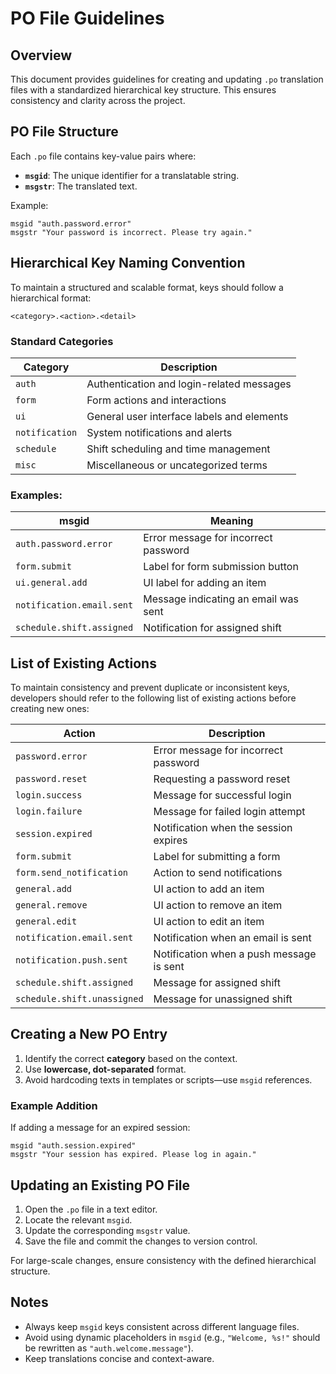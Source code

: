 # PO File Guidelines

## Overview
This document provides guidelines for creating and updating `.po` translation files with a standardized hierarchical key structure. This ensures consistency and clarity across the project.

## PO File Structure
Each `.po` file contains key-value pairs where:
- **`msgid`**: The unique identifier for a translatable string.
- **`msgstr`**: The translated text.

Example:
```po
msgid "auth.password.error"
msgstr "Your password is incorrect. Please try again."
```

## Hierarchical Key Naming Convention
To maintain a structured and scalable format, keys should follow a hierarchical format:

```
<category>.<action>.<detail>
```

### Standard Categories
| Category      | Description |
|--------------|-------------|
| `auth`       | Authentication and login-related messages |
| `form`       | Form actions and interactions |
| `ui`         | General user interface labels and elements |
| `notification` | System notifications and alerts |
| `schedule`   | Shift scheduling and time management |
| `misc`       | Miscellaneous or uncategorized terms |

### Examples:
| msgid                          | Meaning |
|--------------------------------|---------|
| `auth.password.error`         | Error message for incorrect password |
| `form.submit`                 | Label for form submission button |
| `ui.general.add`              | UI label for adding an item |
| `notification.email.sent`      | Message indicating an email was sent |
| `schedule.shift.assigned`     | Notification for assigned shift |

## List of Existing Actions
To maintain consistency and prevent duplicate or inconsistent keys, developers should refer to the following list of existing actions before creating new ones:

| Action                          | Description |
|--------------------------------|-------------|
| `password.error`              | Error message for incorrect password |
| `password.reset`              | Requesting a password reset |
| `login.success`               | Message for successful login |
| `login.failure`               | Message for failed login attempt |
| `session.expired`             | Notification when the session expires |
| `form.submit`                 | Label for submitting a form |
| `form.send_notification`      | Action to send notifications |
| `general.add`                 | UI action to add an item |
| `general.remove`              | UI action to remove an item |
| `general.edit`                | UI action to edit an item |
| `notification.email.sent`      | Notification when an email is sent |
| `notification.push.sent`       | Notification when a push message is sent |
| `schedule.shift.assigned`     | Message for assigned shift |
| `schedule.shift.unassigned`   | Message for unassigned shift |

## Creating a New PO Entry
1. Identify the correct **category** based on the context.
2. Use **lowercase, dot-separated** format.
3. Avoid hardcoding texts in templates or scripts—use `msgid` references.

### Example Addition
If adding a message for an expired session:
```po
msgid "auth.session.expired"
msgstr "Your session has expired. Please log in again."
```

## Updating an Existing PO File
1. Open the `.po` file in a text editor.
2. Locate the relevant `msgid`.
3. Update the corresponding `msgstr` value.
4. Save the file and commit the changes to version control.

For large-scale changes, ensure consistency with the defined hierarchical structure.

## Notes
- Always keep `msgid` keys consistent across different language files.
- Avoid using dynamic placeholders in `msgid` (e.g., `"Welcome, %s!"` should be rewritten as `"auth.welcome.message"`).
- Keep translations concise and context-aware.

